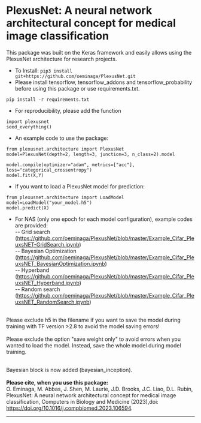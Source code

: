 # PlexusNet: A neural network architectural concept for medical image classification

This package was built on the Keras framework and easily allows using the PlexusNet architecture for research projects.

- To Install: 
```pip3 install git+https://github.com/oeminaga/PlexusNet.git``` <br />
- Please install tensorflow, tensorflow_addons and tensorflow_probability before using this package or use requirements.txt. <br />
```
pip install -r requirements.txt
```

- For reproducibility, please add the function<br />
```
import plexusnet
seed_everything()
```

- An example code to use the package: 
```
from plexusnet.architecture import PlexusNet
model=PlexusNet(depth=2, length=3, junction=3, n_class=2).model

model.compile(optimizer="adam", metrics=["acc"], loss="categorical_crossentropy")
model.fit(X,Y)
```
- If you want to load a PlexusNet model for prediction:
```
from plexusnet.architecture import LoadModel
model=LoadModel("your_model.h5")
model.predict(X)
```

- For NAS (only one epoch for each model configuration), example codes are provided:</br>
-- Grid search</br>(https://github.com/oeminaga/PlexusNet/blob/master/Example_Cifar_PleuxsNET-GridSearch.ipynb)</br>
-- Bayesian Optimization</br> (https://github.com/oeminaga/PlexusNet/blob/master/Example_Cifar_PleuxsNET_BayesianOptimization.ipynb)</br>
-- Hyperband</br> (https://github.com/oeminaga/PlexusNet/blob/master/Example_Cifar_PleuxsNET_Hyperband.ipynb)</br>
-- Random search</br> (https://github.com/oeminaga/PlexusNet/blob/master/Example_Cifar_PleuxsNET_RandomSearch.ipynb)</br>

<br> Please exclude h5 in the filename if you want to save the model during training with TF version >2.8 to avoid the model saving errors! <br>
<br> Please exclude the option "save weight only" to avoid errors when you wanted to load the model. Instead, save the whole model during model training.

<br> Bayesian block is now added (bayesian_inception). </br> 
<br><b>Please cite, when you use this package:</b></br>
O. Eminaga, M. Abbas, J. Shen, M. Laurie, J.D. Brooks, J.C. Liao, D.L.
Rubin, PlexusNet: A neural network architectural concept for medical image classification, Computers in
Biology and Medicine (2023),doi: https://doi.org/10.1016/j.compbiomed.2023.106594.
__________
